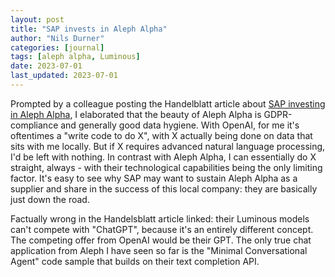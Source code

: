```yaml
---
layout: post
title: "SAP invests in Aleph Alpha"
author: "Nils Durner"
categories: [journal]
tags: [aleph alpha, Luminous]
date: 2023-07-01
last_updated: 2023-07-01
---
```


Prompted by a colleague posting the Handelblatt article about [SAP investing in Aleph Alpha](https://amp2-handelsblatt-com.cdn.ampproject.org/c/s/amp2.handelsblatt.com/technik/it-tk/kuenstliche-intelligenz-aleph-alpha-gewinnt-intel-und-sap-als-investoren/29232238.html), I elaborated that the beauty of Aleph Alpha is GDPR-compliance and generally good data hygiene. With OpenAI, for me it's oftentimes a "write code to do X", with X actually being done on data that sits with me locally. But if X requires advanced natural language processing, I'd be left with nothing. In contrast with Aleph Alpha, I can essentially do X straight, always - with their technological capabilities being the only limiting factor.
It's easy to see why SAP may want to sustain Aleph Alpha as a supplier and share in the success of this local company: they are basically just down the road.

Factually wrong in the Handelsblatt article linked: their Luminous models can't compete with "ChatGPT", because it's an entirely different concept. The competing offer from OpenAI would be their GPT. The only true chat application from Aleph I have seen so far is the "Minimal Conversational Agent" code sample that builds on their text completion API.